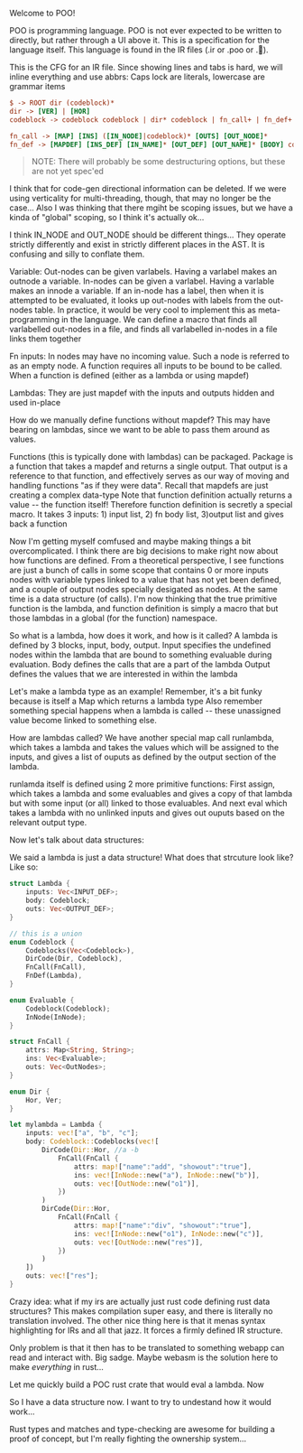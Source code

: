 Welcome to POO! 

POO is programming language. POO is not ever expected to be written to directly, but rather through a UI above it.
This is a specification for the language itself. This language is found in the IR files (.ir or .poo or .💩). 

This is the CFG for an IR file. Since showing lines and tabs is hard, we will inline everything and use abbrs:
Caps lock are literals, lowercase are grammar items
```cfg
$ -> ROOT dir (codeblock)* 
dir -> [VER] | [HOR]
codeblock -> codeblock codeblock | dir* codeblock | fn_call+ | fn_def+

fn_call -> [MAP] [INS] ([IN_NODE]|codeblock)* [OUTS] [OUT_NODE]*
fn_def -> [MAPDEF] [INS_DEF] [IN_NAME]* [OUT_DEF] [OUT_NAME]* [BODY] codeblock
```

> NOTE: There will probably be some destructuring options, but these are not yet spec'ed

I think that for code-gen directional information can be deleted. If we were using verticality for multi-threading, though, that may no longer be the case...
Also I was thinking that there mgiht be scoping issues, but we have a kinda of "global" scoping, so I think it's actually ok...

I think IN_NODE and OUT_NODE should be different things...
They operate strictly differently and exist in strictly different places in the AST. It is confusing and silly to conflate them.

Variable: Out-nodes can be given varlabels. Having a varlabel makes an outnode a variable. In-nodes can be given a varlabel. Having a varlable makes an innode a variable. If an in-node has a label, then when it is attempted to be evaluated, it looks up out-nodes with labels from the out-nodes table. In practice, it would be very cool to implement this as meta-programming in the language. We can define a macro that finds all varlabelled out-nodes in a file, and finds all varlabelled in-nodes in a file links them together

Fn inputs: In nodes may have no incoming value. Such a node is referred to as an empty node. A function requires all inputs to be bound to be called. When a function is defined (either as a lambda or using mapdef) 

Lambdas: They are just mapdef with the inputs and outputs hidden and used in-place

How do we manually define functions without mapdef? This may have bearing on lambdas, since we want to be able to pass them around as values.

Functions (this is typically done with lambdas) can be packaged. Package is a function that takes a mapdef and returns a single output. That output is a reference to that function, and effectively serves as our way of moving and handling functions "as if they were data". Recall that mapdefs are just creating a complex data-type
Note that function definition actually returns a value -- the function itself! Therefore function definition is secretly a special macro. It takes 3 inputs: 1) input list, 2) fn body list, 3)output list and gives back a function 

Now I'm getting myself comfused and maybe making things a bit overcomplicated. I think there are big decisions to make right now about how functions are defined. From a theoretical perspective, I see functions are just a bunch of calls in some scope that contains 0 or more inputs nodes  with variable types linked to a value that has not yet been defined, and a couple of output nodes specially desigated as nodes. At the same time is a data structure (of calls). I'm now thinking that the true primitive function is the lambda, and function definition is simply a macro that but those lambdas in a global (for the function) namespace.

So what is a lambda, how does it work, and how is it called? 
A lambda is defined by 3 blocks, input, body, output. 
Input specifies the undefined nodes within the lambda that are bound to something evaluable during evaluation.
Body defines the calls that are a part of the lambda
Output defines the values that we are interested in within the lambda

Let's make a lambda type as an example!
Remember, it's a bit funky because is itself a Map which returns a lambda type
Also remember something special happens when a lambda is called -- these unassigned value become linked to something else.

How are lambdas called? We have another special map call runlambda, which takes a lambda and takes the values which will be assigned to the inputs, and gives a list of ouputs as defined by the output section of the lambda.

runlamda itself is defined using 2 more primitive functions: 
First assign, which takes a lambda and some evaluables and gives a copy of that lambda but with some input (or all) linked to those evaluables.
And next eval which takes a lambda with no unlinked inputs and gives out ouputs based on the relevant output type.

Now let's talk about data structures:

We said a lambda is just a data structure! What does that strcuture look like?
Like so:
```rust
struct Lambda {
    inputs: Vec<INPUT_DEF>;
    body: Codeblock;
    outs: Vec<OUTPUT_DEF>;
}

// this is a union
enum Codeblock {
    Codeblocks(Vec<Codeblock>),
    DirCode(Dir, Codeblock),
    FnCall(FnCall),
    FnDef(Lambda),
}

enum Evaluable {
    Codeblock(Codeblock);
    InNode(InNode);
}

struct FnCall {
    attrs: Map<String, String>;
    ins: Vec<Evaluable>;
    outs: Vec<OutNodes>;
}

enum Dir {
    Hor, Ver;
}

let mylambda = Lambda {
    inputs: vec!["a", "b", "c"];
    body: Codeblock::Codeblocks(vec![
        DirCode(Dir::Hor, //a -b
            FnCall(FnCall {
                attrs: map!["name":"add", "showout":"true"],
                ins: vec![InNode::new("a"), InNode::new("b")],
                outs: vec![OutNode::new("o1")],
            })
        )
        DirCode(Dir::Hor,
            FnCall(FnCall {
                attrs: map!["name":"div", "showout":"true"],
                ins: vec![InNode::new("o1"), InNode::new("c")],
                outs: vec![OutNode::new("res")],
            })
        )
    ])
    outs: vec!["res"];
}
```

Crazy idea: what if my irs are actually just rust code defining rust data structures? This makes compilation super easy, and there is literally no translation involved. The other nice thing here is that it menas syntax highlighting for IRs and all that jazz. It forces a firmly defined IR structure.

Only problem is that it then has to be translated to something webapp can read and interact with. Big sadge. Maybe webasm is the solution here to make _everything_ in rust...

Let me quickly build a POC rust crate that would eval a lambda. Now 


So I have a data structure now. I want to try to undestand how it would work...

Rust types and matches and type-checking are awesome for building a proof of concept, but I'm really fighting the ownership system...